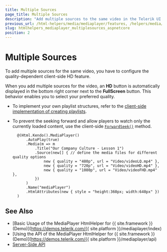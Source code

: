 ```yaml
---
title: Multiple Sources
page_title: Multiple Sources
description: "Add multiple sources to the same video in the Telerik UI MediaPlayer for {{ site.framework }}."
previous_url: /html-helpers/media/mediaplayer/features, /helpers/media/mediaplayer/multiple-sources
slug: htmlhelpers_mediaplayer_multiplesources_aspnetcore
position: 2
---
```


# Multiple Sources

To add multiple sources for the same video, you have to configure the quality-dependent client-side HD feature.

When you add multiple sources for the video, an **HD** button is automatically displayed in the bottom right corner next to the **FullScreen** button. This behavior enables you to select your preferred quality.

* To implement your own playlist structures, refer to the [client-side implementation of creating playlists](https://docs.telerik.com/kendo-ui/controls/media/mediaplayer/playlists).
* To prevent the seeking forward and allow players to watch only the currently loaded content, use the client-side [`ForwardSeek()`](/api/Kendo.Mvc.UI.Fluent/MediaPlayerBuilder#forwardseeksystemboolean) method.


		@(Html.Kendo().MediaPlayer()
			.AutoPlay(true)
			.Media(m => m
				.Title("Our Company Culture - Lesson 1")
				.Source(new[] { // define the media files for different quality options
					new { quality = "480p", url = "Video/videoLQ.mp4" },
					new { quality = "720p", url = "Video/videoHD.mp4" },
					new { quality = "1080p", url = "Video/videoFHD.mp4" },
				})
			)
			.Name("mediaPlayer")
			.HtmlAttributes(new { style = "height:360px; width:640px" })
		)

## See Also

* [Basic Usage of the MediaPlayer HtmlHelper for {{ site.framework }} (Demo)](https://demos.telerik.com/{{ site.platform }}/mediaplayer/index)
* [Using the API of the MediaPlayer HtmlHelper for {{ site.framework }} (Demo)](https://demos.telerik.com/{{ site.platform }}/mediaplayer/api)
* [Server-Side API](/api/mediaplayer)
